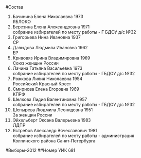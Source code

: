 #Состав
1. Бачинина Елена Николаевна 1973   
    ЯБЛОКО
2. Березина Елена Александровна 1971   
    собрание избирателей по месту работы - Г БДОУ д/с №32
3. Григорьева Нина Ивановна 1937   
    СР
4. Давыдова Людмила Ивановна 1962   
    ЕР
5. Кривовяз Ирина Владимировна 1969   
    Союз женщин России
6. Лачина Татьяна Васильевна 1973   
    собрание избирателей по месту работы - ГБДОУ д/с №32
7. Рожкова Лилия Николаевна 1954   
    Российский Красный Крест
8. Смирнова Елена Егоровна 1969   
    КПРФ
9. Шелкова Лидия Валентиновна 1957   
    собрание избирателей по месту работы - ГБДОУ д/с №32
10. Шепырева Людмила Леонидовна 1951   
    За женщин России
11. Эйхельберг Оксана Валерьевна 1983   
    ЛДПР
12. Ястребов Александр Вячеславович 1981   
    собрание избирателей по месту работы - администрация Колпинского района Санкт-Петербурга

#Выборы-2012
##Номер УИК
681